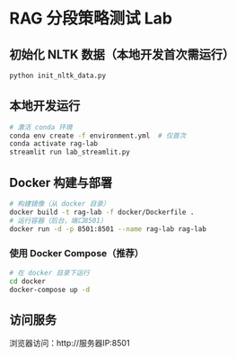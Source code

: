 # RAG 分段策略测试 Lab

## 初始化 NLTK 数据（本地开发首次需运行）
```bash
python init_nltk_data.py
```

## 本地开发运行
```bash
# 激活 conda 环境
conda env create -f environment.yml  # 仅首次
conda activate rag-lab
streamlit run lab_streamlit.py
```

## Docker 构建与部署
```bash
# 构建镜像（从 docker 目录）
docker build -t rag-lab -f docker/Dockerfile .
# 运行容器（后台，端口8501）
docker run -d -p 8501:8501 --name rag-lab rag-lab
```

### 使用 Docker Compose（推荐）
```bash
# 在 docker 目录下运行
cd docker
docker-compose up -d
```

## 访问服务
浏览器访问：http://服务器IP:8501